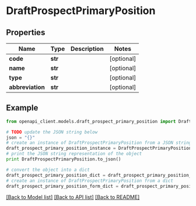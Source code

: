 # DraftProspectPrimaryPosition


## Properties

Name | Type | Description | Notes
------------ | ------------- | ------------- | -------------
**code** | **str** |  | [optional] 
**name** | **str** |  | [optional] 
**type** | **str** |  | [optional] 
**abbreviation** | **str** |  | [optional] 

## Example

```python
from openapi_client.models.draft_prospect_primary_position import DraftProspectPrimaryPosition

# TODO update the JSON string below
json = "{}"
# create an instance of DraftProspectPrimaryPosition from a JSON string
draft_prospect_primary_position_instance = DraftProspectPrimaryPosition.from_json(json)
# print the JSON string representation of the object
print DraftProspectPrimaryPosition.to_json()

# convert the object into a dict
draft_prospect_primary_position_dict = draft_prospect_primary_position_instance.to_dict()
# create an instance of DraftProspectPrimaryPosition from a dict
draft_prospect_primary_position_form_dict = draft_prospect_primary_position.from_dict(draft_prospect_primary_position_dict)
```
[[Back to Model list]](../README.md#documentation-for-models) [[Back to API list]](../README.md#documentation-for-api-endpoints) [[Back to README]](../README.md)


